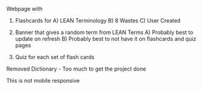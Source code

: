 Webpage with

1. Flashcards for
   A) LEAN Terminology
   B) 8 Wastes
   C) User Created

2. Banner that gives a random term from LEAN Terms
   A) Probably best to update on refresh
   B) Probably best to not have it on flashcards and quiz pages

3. Quiz for each set of flash cards

Removed Dictionary - Too much to get the project done

This is not mobile responsive
